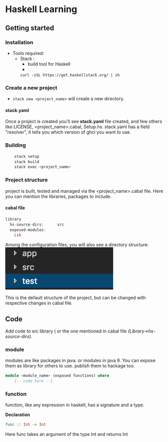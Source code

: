 # Haskell Learning

## Getting started

### Installation

- Tools required:
  - Stack :
    - build tool for Haskell
    - 
    `curl -sSL https://get.haskellstack.org/ | sh`


### Create a new project

- `stack new <project_name>` will create a new directory.

#### stack.yaml

Once a project is created you'll see **stack.yaml** file created, and few others like LICENSE, <project_name>.cabal, Setup.hs.
stack.yaml has a field "resolver", it tells you which version of ghci you want to use.

### Building
```sh
    stack setup
    stack build
    stack exec <project_name>
```

### Project structure

project is built, tested and managed via the <project_name>.cabal file. Here you can mention the libraries, packages to include.

#### cabal file

```haskell
library
  hs-source-dirs:      src
  exposed-modules:
    Lib
```

Among the configuration files, you will also see a directory structure:
![directory_struct](directory-structure.png)

This is the default structure of the project, but can be changed with respective changes in cabal file.

## Code

Add code to src library ( or the one mentioned in cabal file _(Library->hs-source-dirs)_.

### module

modules are like packages in java. or modules in java 9. You can expose them as library for others to use. publish them to hackage too.

```haskell
module <module_name> (exposed functions) where
    {-- code here --}
```

### function

function, like any expression in haskell, has a signature and a type.

**Declaration**

```haskell
func :: Int -> Int
```

Here func takes an argument of the type Int and returns Int
